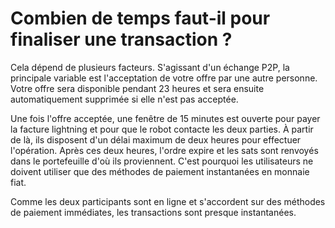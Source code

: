 # Combien de temps faut-il pour finaliser une transaction ?

Cela dépend de plusieurs facteurs. S'agissant d'un échange P2P, la principale variable est l'acceptation de votre offre par une autre personne. Votre offre sera disponible pendant 23 heures et sera ensuite automatiquement supprimée si elle n'est pas acceptée.

Une fois l'offre acceptée, une fenêtre de 15 minutes est ouverte pour payer la facture lightning et pour que le robot contacte les deux parties. À partir de là, ils disposent d'un délai maximum de deux heures pour effectuer l'opération. Après ces deux heures, l'ordre expire et les sats sont renvoyés dans le portefeuille d'où ils proviennent. C'est pourquoi les utilisateurs ne doivent utiliser que des méthodes de paiement instantanées en monnaie fiat.

Comme les deux participants sont en ligne et s'accordent sur des méthodes de paiement immédiates, les transactions sont presque instantanées.